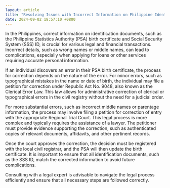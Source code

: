 ```yaml
---
layout: article
title: "Resolving Issues with Incorrect Information on Philippine Identification Documents"
date: 2024-09-02 18:57:10 +0800
---
```


<p>In the Philippines, correct information on identification documents, such as the Philippine Statistics Authority (PSA) birth certificate and Social Security System (SSS) ID, is crucial for various legal and financial transactions. Incorrect details, such as wrong names or middle names, can lead to complications, especially when applying for loans or other services requiring accurate personal information.</p><p>If an individual discovers an error in their PSA birth certificate, the process for correction depends on the nature of the error. For minor errors, such as typographical mistakes in the name or date of birth, the individual may file a petition for correction under Republic Act No. 9048, also known as the Clerical Error Law. This law allows for administrative correction of clerical or typographical errors in the civil registry without the need for a judicial order.</p><p>For more substantial errors, such as incorrect middle names or parentage information, the process may involve filing a petition for correction of entry with the appropriate Regional Trial Court. This legal process is more complex and typically requires the assistance of a lawyer. The petitioner must provide evidence supporting the correction, such as authenticated copies of relevant documents, affidavits, and other pertinent records.</p><p>Once the court approves the correction, the decision must be registered with the local civil registrar, and the PSA will then update the birth certificate. It is important to ensure that all identification documents, such as the SSS ID, match the corrected information to avoid future complications.</p><p>Consulting with a legal expert is advisable to navigate the legal process efficiently and ensure that all necessary steps are followed correctly.</p>